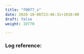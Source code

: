 ```yaml
---
title: "f0077_v"
date: 2020-10-06T23:46:31+1010:00
draft: false
weight: 10770

---
```


### Log reference: <no value>

```
